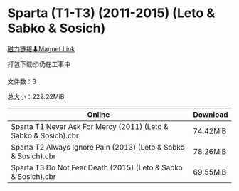 # Sparta (T1-T3) (2011-2015) (Leto & Sabko & Sosich)

[磁力链接⬇Magnet Link](magnet:?xt=urn:btih:eb50ebe42cdb218f315250b2468644acafa40e89&dn=Sparta%20%28T1-T3%29%20%282011-2015%29%20%28Leto%20%26%20Sabko%20%26%20Sosich%29)

打包下载📦仍在工事中

文件数：3

总大小：222.22MiB

Online | Download
--- | ---
Sparta T1 Never Ask For Mercy (2011) (Leto & Sabko & Sosich).cbr | 74.42MiB
Sparta T2 Always Ignore Pain (2013) (Leto & Sabko & Sosich).cbr | 78.26MiB
Sparta T3 Do Not Fear Death (2015) (Leto & Sabko & Sosich).cbr | 69.55MiB